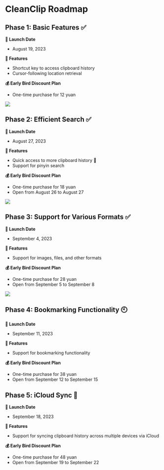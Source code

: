 # CleanClip Roadmap

## Phase 1: Basic Features ✅

**📅 Launch Date**
- August 19, 2023

**🔧 Features**
- Shortcut key to access clipboard history
- Cursor-following location retrieval

**💰 Early Bird Discount Plan**
- One-time purchase for 12 yuan

![](/images/roadmap/snap1.png)

## Phase 2: Efficient Search ✅

**📅 Launch Date**
- August 27, 2023

**🔧 Features**
- Quick access to more clipboard history 📝
- Support for pinyin search

**💰 Early Bird Discount Plan**
- One-time purchase for 18 yuan
- Open from August 26 to August 27

![](/images/roadmap/snap2.png)

## Phase 3: Support for Various Formats ✅
**📅 Launch Date**
- September 4, 2023

**🔧 Features**
- Support for images, files, and other formats

**💰 Early Bird Discount Plan**
- One-time purchase for 28 yuan
- Open from September 5 to September 8

![](/images/roadmap/phase3.webp)

## Phase 4: Bookmarking Functionality 🕙
**📅 Launch Date**
- September 11, 2023

**🔧 Features**
- Support for bookmarking functionality

**💰 Early Bird Discount Plan**
- One-time purchase for 38 yuan
- Open from September 12 to September 15

## Phase 5: iCloud Sync 📅
**📅 Launch Date**
- September 18, 2023

**🔧 Features**
- Support for syncing clipboard history across multiple devices via iCloud

**💰 Early Bird Discount Plan**
- One-time purchase for 48 yuan
- Open from September 19 to September 22